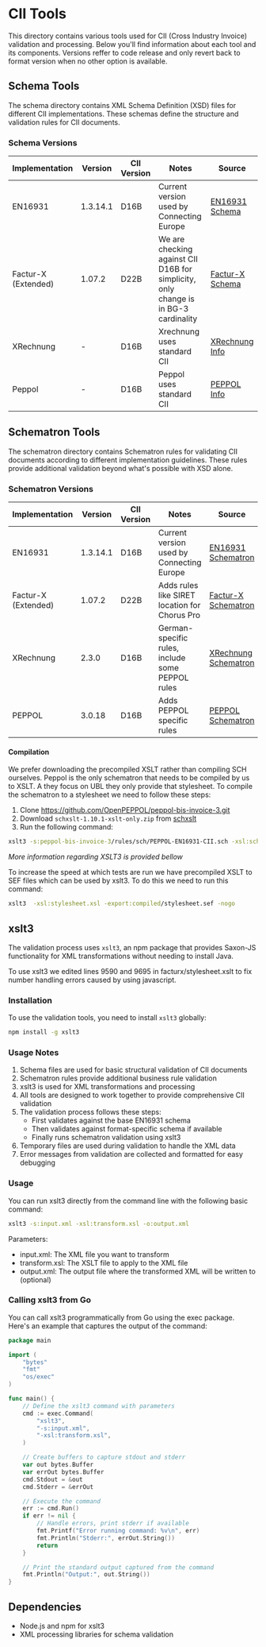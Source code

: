 # CII Tools

This directory contains various tools used for CII (Cross Industry Invoice) validation and processing. Below you'll find information about each tool and its components. Versions reffer to code release and only revert back to format version when no other option is available.

## Schema Tools

The schema directory contains XML Schema Definition (XSD) files for different CII implementations. These schemas define the structure and validation rules for CII documents.

### Schema Versions

| Implementation | Version | CII Version | Notes | Source |
|---------------|---------|-------------|-------|------|
| EN16931 | 1.3.14.1 | D16B | Current version used by Connecting Europe | [EN16931 Schema](https://github.com/ConnectingEurope/eInvoicing-EN16931/tree/master/cii/schema/D16B%20SCRDM%20(Subset)/uncoupled%20clm/CII/uncefact) |
| Factur-X (Extended) | 1.07.2 | D22B | We are checking against CII D16B for simplicity, only change is in BG-3 cardinality | [Factur-X Schema](https://fnfe-mpe.org/factur-x/factur-x-et-zugferd-2-2/) |
| XRechnung | - | D16B | Xrechnung uses standard CII | [XRechnung Info](https://github.com/itplr-kosit/validator-configuration-xrechnung) |
| Peppol | - | D16B | Peppol uses standard CII | [PEPPOL Info](https://docs.peppol.eu/poacc/billing/3.0/bis/#_cross_industry_invoice) |

## Schematron Tools

The schematron directory contains Schematron rules for validating CII documents according to different implementation guidelines. These rules provide additional validation beyond what's possible with XSD alone. 

### Schematron Versions

| Implementation | Version | CII Version | Notes | Source |
|---------------|---------|-------------|-------|------|
| EN16931 | 1.3.14.1 | D16B | Current version used by Connecting Europe | [EN16931 Schematron](https://github.com/ConnectingEurope/eInvoicing-EN16931/tree/master/cii/xslt) |
| Factur-X (Extended)| 1.07.2 | D22B | Adds rules like SIRET location for Chorus Pro | [Factur-X Schematron](https://fnfe-mpe.org/factur-x/factur-x-et-zugferd-2-2/) |
| XRechnung | 2.3.0 | D16B | German-specific rules, include some PEPPOL rules | [XRechnung Schematron](https://github.com/itplr-kosit/xrechnung-schematron/releases/tag/release-2.3.0) |
| PEPPOL | 3.0.18 | D16B | Adds PEPPOL specific rules | [PEPPOL Schematron](https://github.com/OpenPEPPOL/peppol-bis-invoice-3/tree/master/rules/sch) |

#### Compilation

We prefer downloading the precompiled XSLT rather than compiling SCH ourselves. Peppol is the only schematron that needs to be compiled by us to XSLT. A they focus on UBL they only provide that stylesheet. To compile the schematron to a stylesheet we need to follow these steps:

1. Clone https://github.com/OpenPEPPOL/peppol-bis-invoice-3.git
2. Download `schxslt-1.10.1-xslt-only.zip` from [schxslt](https://github.com/schxslt/schxslt/releases)
4. Run the following command:
```bash
xslt3 -s:peppol-bis-invoice-3/rules/sch/PEPPOL-EN16931-CII.sch -xsl:schxslt-1.10.1/2.0/pipeline-for-svrl.xsl -o:stylesheet.xslt	
```
*More information regarding XSLT3 is provided bellow*

To increase the speed at which tests are run we have precompiled XSLT to SEF files which can be used by xslt3. 
To do this we need to run this command:
```bash
xslt3  -xsl:stylesheet.xsl -export:compiled/stylesheet.sef -nogo
```

## xslt3

The validation process uses `xslt3`, an npm package that provides Saxon-JS functionality for XML transformations without needing to install Java.

To use xslt3 we edited lines 9590 and 9695 in facturx/stylesheet.xslt to fix number handling errors caused by using javascript. 

### Installation

To use the validation tools, you need to install `xslt3` globally:

```bash
npm install -g xslt3
```

### Usage Notes

1. Schema files are used for basic structural validation of CII documents
2. Schematron rules provide additional business rule validation
3. xslt3 is used for XML transformations and processing
4. All tools are designed to work together to provide comprehensive CII validation
5. The validation process follows these steps:
   - First validates against the base EN16931 schema
   - Then validates against format-specific schema if available
   - Finally runs schematron validation using xslt3
6. Temporary files are used during validation to handle the XML data
7. Error messages from validation are collected and formatted for easy debugging

### Usage

You can run xslt3 directly from the command line with the following basic command:

```bash
xslt3 -s:input.xml -xsl:transform.xsl -o:output.xml
```

Parameters:
- input.xml: The XML file you want to transform
- transform.xsl: The XSLT file to apply to the XML file
- output.xml: The output file where the transformed XML will be written to (optional)

### Calling xslt3 from Go

You can call xslt3 programmatically from Go using the exec package. Here's an example that captures the output of the command:

```go
package main

import (
	"bytes"
	"fmt"
	"os/exec"
)

func main() {
	// Define the xslt3 command with parameters
	cmd := exec.Command(
		"xslt3",
		"-s:input.xml",
		"-xsl:transform.xsl",
	)

	// Create buffers to capture stdout and stderr
	var out bytes.Buffer
	var errOut bytes.Buffer
	cmd.Stdout = &out
	cmd.Stderr = &errOut

	// Execute the command
	err := cmd.Run()
	if err != nil {
		// Handle errors, print stderr if available
		fmt.Printf("Error running command: %v\n", err)
		fmt.Println("Stderr:", errOut.String())
		return
	}

	// Print the standard output captured from the command
	fmt.Println("Output:", out.String())
}
```

## Dependencies

- Node.js and npm for xslt3
- XML processing libraries for schema validation